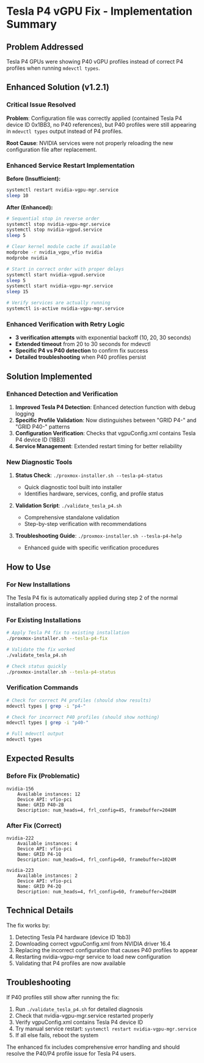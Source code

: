 # Tesla P4 vGPU Fix - Implementation Summary

## Problem Addressed
Tesla P4 GPUs were showing P40 vGPU profiles instead of correct P4 profiles when running `mdevctl types`.

## Enhanced Solution (v1.2.1)

### Critical Issue Resolved
**Problem**: Configuration file was correctly applied (contained Tesla P4 device ID 0x1BB3, no P40 references), but P40 profiles were still appearing in `mdevctl types` output instead of P4 profiles.

**Root Cause**: NVIDIA services were not properly reloading the new configuration file after replacement.

### Enhanced Service Restart Implementation

**Before (Insufficient):**
```bash
systemctl restart nvidia-vgpu-mgr.service
sleep 10
```

**After (Enhanced):**
```bash
# Sequential stop in reverse order
systemctl stop nvidia-vgpu-mgr.service
systemctl stop nvidia-vgpud.service
sleep 5

# Clear kernel module cache if available
modprobe -r nvidia_vgpu_vfio nvidia
modprobe nvidia

# Start in correct order with proper delays
systemctl start nvidia-vgpud.service
sleep 5
systemctl start nvidia-vgpu-mgr.service
sleep 15

# Verify services are actually running
systemctl is-active nvidia-vgpu-mgr.service
```

### Enhanced Verification with Retry Logic

- **3 verification attempts** with exponential backoff (10, 20, 30 seconds)
- **Extended timeout** from 20 to 30 seconds for mdevctl
- **Specific P4 vs P40 detection** to confirm fix success
- **Detailed troubleshooting** when P40 profiles persist

## Solution Implemented

### Enhanced Detection and Verification
1. **Improved Tesla P4 Detection**: Enhanced detection function with debug logging
2. **Specific Profile Validation**: Now distinguishes between "GRID P4-" and "GRID P40-" patterns
3. **Configuration Verification**: Checks that vgpuConfig.xml contains Tesla P4 device ID (1BB3)
4. **Service Management**: Extended restart timing for better reliability

### New Diagnostic Tools
1. **Status Check**: `./proxmox-installer.sh --tesla-p4-status`
   - Quick diagnostic tool built into installer
   - Identifies hardware, services, config, and profile status

2. **Validation Script**: `./validate_tesla_p4.sh`
   - Comprehensive standalone validation
   - Step-by-step verification with recommendations

3. **Troubleshooting Guide**: `./proxmox-installer.sh --tesla-p4-help`
   - Enhanced guide with specific verification procedures

## How to Use

### For New Installations
The Tesla P4 fix is automatically applied during step 2 of the normal installation process.

### For Existing Installations
```bash
# Apply Tesla P4 fix to existing installation
./proxmox-installer.sh --tesla-p4-fix

# Validate the fix worked
./validate_tesla_p4.sh

# Check status quickly  
./proxmox-installer.sh --tesla-p4-status
```

### Verification Commands
```bash
# Check for correct P4 profiles (should show results)
mdevctl types | grep -i "p4-"

# Check for incorrect P40 profiles (should show nothing)
mdevctl types | grep -i "p40-"

# Full mdevctl output
mdevctl types
```

## Expected Results

### Before Fix (Problematic)
```
nvidia-156
    Available instances: 12
    Device API: vfio-pci
    Name: GRID P40-2B
    Description: num_heads=4, frl_config=45, framebuffer=2048M
```

### After Fix (Correct)
```
nvidia-222
    Available instances: 4
    Device API: vfio-pci
    Name: GRID P4-1Q
    Description: num_heads=4, frl_config=60, framebuffer=1024M

nvidia-223
    Available instances: 2
    Device API: vfio-pci
    Name: GRID P4-2Q
    Description: num_heads=4, frl_config=60, framebuffer=2048M
```

## Technical Details

The fix works by:
1. Detecting Tesla P4 hardware (device ID 1bb3)
2. Downloading correct vgpuConfig.xml from NVIDIA driver 16.4
3. Replacing the incorrect configuration that causes P40 profiles to appear
4. Restarting nvidia-vgpu-mgr service to load new configuration
5. Validating that P4 profiles are now available

## Troubleshooting

If P40 profiles still show after running the fix:
1. Run `./validate_tesla_p4.sh` for detailed diagnosis
2. Check that nvidia-vgpu-mgr.service restarted properly
3. Verify vgpuConfig.xml contains Tesla P4 device ID
4. Try manual service restart: `systemctl restart nvidia-vgpu-mgr.service`
5. If all else fails, reboot the system

The enhanced fix includes comprehensive error handling and should resolve the P40/P4 profile issue for Tesla P4 users.